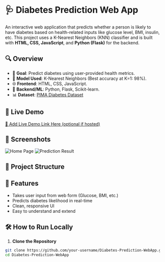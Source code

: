 # 🩺 Diabetes Prediction Web App

An interactive web application that predicts whether a person is likely to have diabetes based on health-related inputs like glucose level, BMI, insulin, etc. This project uses a K-Nearest Neighbors (KNN) classifier and is built with **HTML, CSS, JavaScript**, and **Python (Flask)** for the backend.

## 🔍 Overview

- 🎯 **Goal**: Predict diabetes using user-provided health metrics.
- 🤖 **Model Used**: K-Nearest Neighbors (Best accuracy at K=1: 98%).
- 🌐 **Frontend**: HTML, CSS, JavaScript.
- 🧠 **Backend/ML**: Python, Flask, Scikit-learn.
- 📊 **Dataset**: [PIMA Diabetes Dataset](https://www.kaggle.com/datasets/uciml/pima-indians-diabetes-database)

## 🚀 Live Demo

[🔗 Add Live Demo Link Here (optional if hosted)](https://your-app-url.com)

## 📸 Screenshots

![Home Page](assets/home_screenshot.png)
![Prediction Result](assets/result_screenshot.png)

## 📁 Project Structure


## 🧠 Features

- Takes user input from web form (Glucose, BMI, etc.)
- Predicts diabetes likelihood in real-time
- Clean, responsive UI
- Easy to understand and extend

## 🛠️ How to Run Locally

1. **Clone the Repository**  
```bash
git clone https://github.com/your-username/Diabetes-Prediction-WebApp.git
cd Diabetes-Prediction-WebApp
